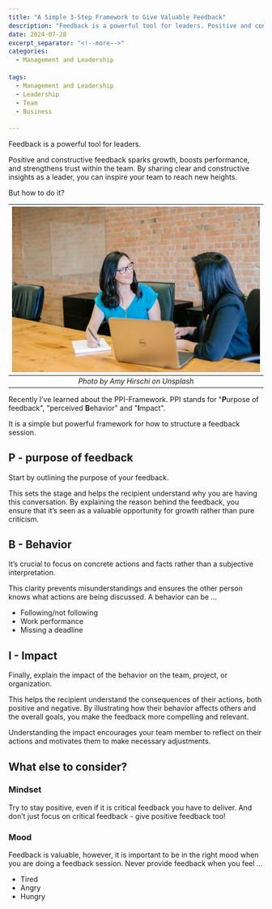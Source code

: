 ```yaml
---
title: "A Simple 3-Step Framework to Give Valuable Feedback"
description: "Feedback is a powerful tool for leaders. Positive and constructive feedback sparks growth, boosts performance, and strengthens trust within the team. By sharing clear and constructive insights as a leader, you can inspire your team to reach new heights. But how to do it? In this short article, I summarize the PBI-framework for providing feedback."
date: 2024-07-28
excerpt_separator: "<!--more-->"
categories:
  - Management and Leadership

tags:
  - Management and Leadership
  - Leadership
  - Team
  - Business

---
```


Feedback is a powerful tool for leaders.

Positive and constructive feedback sparks growth, boosts performance, and strengthens trust within the team. By sharing clear and constructive insights as a leader, you can inspire your team to reach new heights.

But how to do it?

| ![image](/assets/images/amy-hirschi-feedback-unsplash.jpg) |
|:--:|
| *Photo by Amy Hirschi on Unsplash* |

Recently I’ve learned about the PPI-Framework. PPI stands for "**P**urpose of feedback", "perceived **B**ehavior" and "**I**mpact".

It is a simple but powerful framework for how to structure a feedback session.

## P - purpose of feedback

Start by outlining the purpose of your feedback.

This sets the stage and helps the recipient understand why you are having this conversation. By explaining the reason behind the feedback, you ensure that it’s seen as a valuable opportunity for growth rather than pure criticism.

## B - Behavior

It’s crucial to focus on concrete actions and facts rather than a subjective interpretation.

This clarity prevents misunderstandings and ensures the other person knows what actions are being discussed. A behavior can be …

- Following/not following
- Work performance
- Missing a deadline

## I - Impact

Finally, explain the impact of the behavior on the team, project, or organization.

This helps the recipient understand the consequences of their actions, both positive and negative. By illustrating how their behavior affects others and the overall goals, you make the feedback more compelling and relevant.

Understanding the impact encourages your team member to reflect on their actions and motivates them to make necessary adjustments.

## What else to consider?

### Mindset

Try to stay positive, even if it is critical feedback you have to deliver. And don’t just focus on critical feedback - give positive feedback too!

### Mood

Feedback is valuable, however, it is important to be in the right mood when you are doing a feedback session. Never provide feedback when you feel …

- Tired
- Angry
- Hungry
